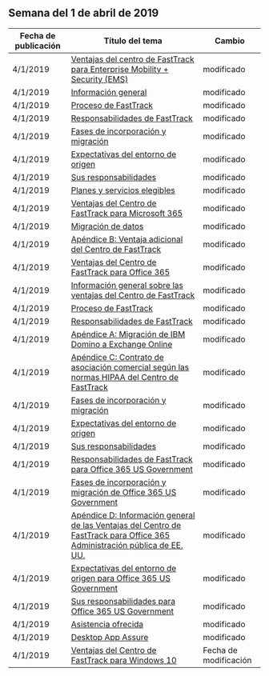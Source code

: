 <!-- This file is generated automatically each week. Changes made to this file will be overwritten.-->




## <a name="week-of-april-01-2019"></a>Semana del 1 de abril de 2019


| Fecha de publicación |Título del tema | Cambio |
|------|------------|--------|
| 4/1/2019 | [Ventajas del centro de FastTrack para Enterprise Mobility + Security (EMS)](/FastTrack/ems-fasttrack-benefit-for-ems) | modificado |
| 4/1/2019 | [Información general](/FastTrack/ems-fasttrack-benefit-overview) | modificado |
| 4/1/2019 | [Proceso de FastTrack](/FastTrack/ems-fasttrack-process) | modificado |
| 4/1/2019 | [Responsabilidades de FastTrack](/FastTrack/ems-fasttrack-responsibilities) | modificado |
| 4/1/2019 | [Fases de incorporación y migración](/FastTrack/ems-onboarding-phases) | modificado |
| 4/1/2019 | [Expectativas del entorno de origen](/FastTrack/ems-source-environment-expectations) | modificado |
| 4/1/2019 | [Sus responsabilidades](/FastTrack/ems-your-responsibilities) | modificado |
| 4/1/2019 | [Planes y servicios elegibles](/FastTrack/m365-eligible-services-and-plans) | modificado |
| 4/1/2019 | [Ventajas del Centro de FastTrack para Microsoft 365](/FastTrack/m365-fasttrack-benefit-overview) | modificado |
| 4/1/2019 | [Migración de datos](/FastTrack/o365-data-migration) | modificado |
| 4/1/2019 | [Apéndice B: Ventaja adicional del Centro de FastTrack](/FastTrack/o365-fasttrack-additional-benefits) | modificado |
| 4/1/2019 | [Ventajas del Centro de FastTrack para Office 365](/FastTrack/o365-fasttrack-benefit-for-office-365) | modificado |
| 4/1/2019 | [Información general sobre las ventajas del Centro de FastTrack](/FastTrack/o365-fasttrack-benefit-overview) | modificado |
| 4/1/2019 | [Proceso de FastTrack](/FastTrack/o365-fasttrack-process) | modificado |
| 4/1/2019 | [Responsabilidades de FastTrack](/FastTrack/o365-fasttrack-responsibilities) | modificado |
| 4/1/2019 | [Apéndice A: Migración de IBM Domino a Exchange Online](/FastTrack/o365-from-ibm-domino-to-exchange-online) | modificado |
| 4/1/2019 | [Apéndice C: Contrato de asociación comercial según las normas HIPAA del Centro de FastTrack](/FastTrack/o365-hipaa-business-associate-agreement) | modificado |
| 4/1/2019 | [Fases de incorporación y migración](/FastTrack/o365-onboarding-and-migration) | modificado |
| 4/1/2019 | [Expectativas del entorno de origen](/FastTrack/o365-source-environment-expectations) | modificado |
| 4/1/2019 | [Sus responsabilidades](/FastTrack/o365-your-responsibilities) | modificado |
| 4/1/2019 | [Responsabilidades de FastTrack para Office 365 US Government](/FastTrack/us-gov-appendix-fasttrack-responsibilities) | modificado |
| 4/1/2019 | [Fases de incorporación y migración de Office 365 US Government](/FastTrack/us-gov-appendix-onboarding-and-migration) | modificado |
| 4/1/2019 | [Apéndice D: Información general de las Ventajas del Centro de FastTrack para Office 365 Administración pública de EE. UU.](/FastTrack/us-gov-appendix-overview) | modificado |
| 4/1/2019 | [Expectativas del entorno de origen para Office 365 US Government](/FastTrack/us-gov-appendix-source-environment-expectations) | modificado |
| 4/1/2019 | [Sus responsabilidades para Office 365 US Government](/FastTrack/us-gov-appendix-your-responsibilities) | modificado |
| 4/1/2019 | [Asistencia ofrecida](/FastTrack/win-10-daa-assistance-offered) | modificado |
| 4/1/2019 | [Desktop App Assure](/FastTrack/win-10-desktop-app-assure) | modificado |
| 4/1/2019 | [Ventajas del Centro de FastTrack para Windows 10](/FastTrack/win-10-fasttrack-benefit-for-windows-10) | Fecha de modificación |
